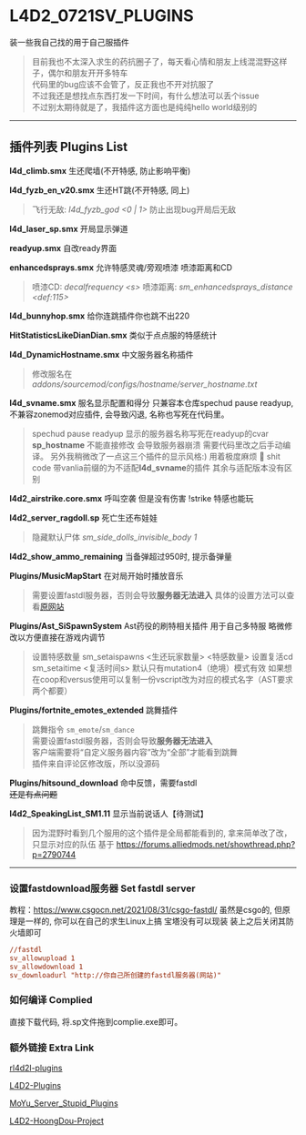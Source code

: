 # L4D2_0721SV_PLUGINS

装一些我自己找的用于自己服插件

> 目前我也不太深入求生的药抗圈子了，每天看心情和朋友上线混混野这样子，偶尔和朋友开开多特车    
> 代码里的bug应该不会管了，反正我也不开对抗服了    
> 不过我还是想找点东西打发一下时间，有什么想法可以丢个issue     
> 不过别太期待就是了，我插件这方面也是纯纯hello world级别的  

------

## 插件列表 Plugins List

**l4d_climb.smx** 生还爬墙(不开特感, 防止影响平衡)

**l4d_fyzb_en_v20.smx** 生还HT跳(不开特感, 同上)
>飞行无敌: *l4d_fyzb_god \<0 | 1\>* 防止出现bug开局后无敌

**l4d_laser_sp.smx** 开局显示弹道

**readyup.smx** 自改ready界面

**enhancedsprays.smx** 允许特感灵魂/旁观喷漆 喷漆距离和CD
>喷漆CD: *decalfrequency \<s\>*
>喷漆距离: *sm_enhancedsprays_distance \<def:115\>*

**l4d_bunnyhop.smx** 给你连跳插件你也跳不出220

**HitStatisticsLikeDianDian.smx**  类似于点点服的特感统计

**l4d_DynamicHostname.smx** 中文服务器名称插件
>修改服名在*addons/sourcemod/configs/hostname/server_hostname.txt*

**l4d_svname.smx** 服名显示配置和得分 只兼容本仓库spechud pause readyup, 不兼容zonemod对应插件, 会导致闪退, 名称也写死在代码里。
>spechud pause readyup 显示的服务器名称写死在readyup的cvar **sp_hostname** 不能直接修改 会导致服务器崩溃 需要代码里改之后手动编译。
>另外我稍微改了一点这三个插件的显示风格:)
>用着极度麻烦 🤡 shit code
>带vanlia前缀的为不适配**l4d_svname**的插件 其余与适配版本没有区别

**l4d2_airstrike.core.smx** 呼叫空袭 但是没有伤害 !strike 特感也能玩

**l4d2_server_ragdoll.sp** 死亡生还布娃娃
> 隐藏默认尸体 *sm_side_dolls_invisible_body 1*

**l4d2_show_ammo_remaining** 当备弹超过950时, 提示备弹量

**Plugins/MusicMapStart** 在对局开始时播放音乐
> 需要设置fastdl服务器，否则会导致**服务器无法进入**
> 具体的设置方法可以查看[原网站](https://forums.alliedmods.net/showthread.php?p=2645342)    


**Plugins/Ast_SiSpawnSystem** Ast药役的刷特相关插件 用于自己多特服 略微修改以方便直接在游戏内调节
> 设置特感数量 sm_setaispawns <生还玩家数量> <特感数量>
> 设置复活cd sm_setaitime <复活时间s>
> 默认只有mutation4（绝境）模式有效 如果想在coop和versus使用可以复制一份vscript改为对应的模式名字（AST要求两个都要）

**Plugins/fortnite_emotes_extended** 跳舞插件
> 跳舞指令 `sm_emote`/`sm_dance`  
> 需要设置fastdl服务器，否则会导致**服务器无法进入**  
> 客户端需要将“自定义服务器内容”改为“全部”才能看到跳舞  
> 插件来自评论区修改版，所以没源码

**Plugins/hitsound_download** 命中反馈，需要fastdl  
~~还是有点问题~~

**l4d2_SpeakingList_SM1.11** 显示当前说话人【待测试】
> 因为混野时看到几个服用的这个插件是全局都能看到的, 拿来简单改了改，只显示对应的队伍
> 基于 https://forums.alliedmods.net/showthread.php?p=2790744

------    

### 设置fastdownload服务器 Set fastdl server

教程：<https://www.csgocn.net/2021/08/31/csgo-fastdl/>
虽然是csgo的, 但原理是一样的, 你可以在自己的求生Linux上搞
宝塔没有可以现装 装上之后关闭其防火墙即可

```cfg
//fastdl
sv_allowupload 1
sv_allowdownload 1
sv_downloadurl "http://你自己所创建的fastdl服务器(网站)"
```

### 如何编译 Complied

直接下载代码, 将.sp文件拖到complie.exe即可。

### 额外链接 Extra Link

[rl4d2l-plugins](https://github.com/devilesk/rl4d2l-plugins)

[L4D2-Plugins](https://github.com/fbef0102/L4D2-Plugins)

[MoYu_Server_Stupid_Plugins](https://github.com/Target5150/MoYu_Server_Stupid_Plugins)

[L4D2-HoongDou-Project](https://github.com/HoongDou/L4D2-HoongDou-Project)

